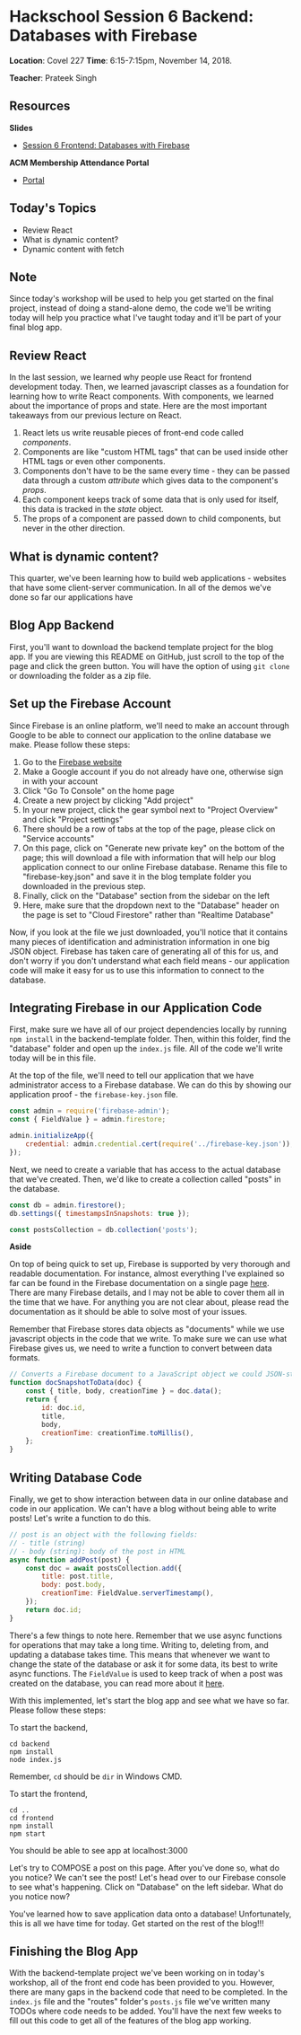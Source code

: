 # Hackschool Session 6 Backend: Databases with Firebase
**Location**: Covel 227
**Time**: 6:15-7:15pm, November 14, 2018.

**Teacher**: Prateek Singh

## Resources

**Slides**
* [Session 6 Frontend: Databases with Firebase](https://docs.google.com/presentation/d/1izU_-yczSm9IJa__8trmClNN0UMSajW-uA4f5kgO37E/edit?usp=sharing)

**ACM Membership Attendance Portal**
* [Portal](https://members.uclaacm.com/login)

## Today's Topics

* Review React
* What is dynamic content?
* Dynamic content with fetch

## Note

Since today's workshop will be used to help you get started on the final project, instead of doing a stand-alone demo, the code we'll be writing today will help you practice what I've taught today and it'll be part of your final blog app.

## Review React

In the last session, we learned why people use React for frontend development today. Then, we learned javascript classes as a foundation for learning how to write React components. With components, we learned about the importance of props and state. Here are the most important takeaways from our previous lecture on React.

1. React lets us write reusable pieces of front-end code called *components*.
2. Components are like "custom HTML tags" that can be used inside other HTML tags or even other components.
3. Components don't have to be the same every time - they can be passed data through a custom *attribute* which gives data to the component's *props*.
4. Each component keeps track of some data that is only used for itself, this data is tracked in the *state* object.
5. The props of a component are passed down to child components, but never in the other direction.

## What is dynamic content?

This quarter, we've been learning how to build web applications - websites that have some client-server communication. In all of the demos we've done so far our applications have

## 




## Blog App Backend

First, you'll want to download the backend template project for the blog app. If you are viewing this README on GitHub, just scroll to the top of the page and click the green button. You will have the option of using `git clone` or downloading the folder as a zip file.

## Set up the Firebase Account

Since Firebase is an online platform, we'll need to make an account through Google to be able to connect our application to the online database we make. Please follow these steps:

1. Go to the [Firebase website](firebase.google.com)
2. Make a Google account if you do not already have one, otherwise sign in with your account
3. Click "Go To Console" on the home page
4. Create a new project by clicking "Add project"
5. In your new project, click the gear symbol next to "Project Overview" and click "Project settings"
6. There should be a row of tabs at the top of the page, please click on "Service accounts"
7. On this page, click on "Generate new private key" on the bottom of the page; this will download a file with information that will help our blog application connect to our online Firebase database. Rename this file to "firebase-key.json" and save it in the blog template folder you downloaded in the previous step.
8. Finally, click on the "Database" section from the sidebar on the left
9. Here, make sure that the dropdown next to the "Database" header on the page is set to "Cloud Firestore" rather than "Realtime Database"

Now, if you look at the file we just downloaded, you'll notice that it contains many pieces of identification and administration information in one big JSON object. Firebase has taken care of generating all of this for us, and don't worry if you don't understand what each field means - our application code will make it easy for us to use this information to connect to the database.

## Integrating Firebase in our Application Code

First, make sure we have all of our project dependencies locally by running `npm install` in the backend-template folder. Then, within this folder, find the "database" folder and open up the `index.js` file. All of the code we'll write today will be in this file.

At the top of the file, we'll need to tell our application that we have administrator access to a Firebase database. We can do this by showing our application proof - the `firebase-key.json` file.

```javascript
const admin = require('firebase-admin');
const { FieldValue } = admin.firestore;

admin.initializeApp({
	credential: admin.credential.cert(require('../firebase-key.json')),
});
```
Next, we need to create a variable that has access to the actual database that we've created. Then, we'd like to create a collection called "posts" in the database.

``` javascript
const db = admin.firestore();
db.settings({ timestampsInSnapshots: true });

const postsCollection = db.collection('posts');
```

**Aside**

On top of being quick to set up, Firebase is supported by very thorough and readable documentation. For instance, almost everything I've explained so far can be found in the Firebase documentation on a single page [here](https://firebase.google.com/docs/admin/setup). There are many Firebase details, and I may not be able to cover them all in the time that we have. For anything you are not clear about, please read the documentation as it should be able to solve most of your issues.

Remember that Firebase stores data objects as "documents" while we use javascript objects in the code that we write. To make sure we can use what Firebase gives us, we need to write a function to convert between data formats.

``` javascript
// Converts a Firebase document to a JavaScript object we could JSON-stringify.
function docSnapshotToData(doc) {
	const { title, body, creationTime } = doc.data();
	return {
		id: doc.id,
		title,
		body,
		creationTime: creationTime.toMillis(),
	};
}
```

## Writing Database Code

Finally, we get to show interaction between data in our online database and code in our application. We can't have a blog without being able to write posts! Let's write a function to do this.

``` javascript
// post is an object with the following fields:
// - title (string)
// - body (string): body of the post in HTML
async function addPost(post) {
	const doc = await postsCollection.add({
		title: post.title,
		body: post.body,
		creationTime: FieldValue.serverTimestamp(),
	});
	return doc.id;
}
```
There's a few things to note here. Remember that we use async functions for operations that may take a long time. Writing to, deleting from, and updating a database takes time. This means that whenever we want to change the state of the database or ask it for some data, its best to write async functions. The `FieldValue` is used to keep track of when a post was created on the database, you can read more about it [here](https://firebase.google.com/docs/reference/js/firebase.firestore.FieldValue).

With this implemented, let's start the blog app and see what we have so far. Please follow these steps:

To start the backend,

```shell
cd backend
npm install
node index.js
```
Remember, `cd` should be `dir` in Windows CMD.

To start the frontend,
```shell
cd ..
cd frontend
npm install
npm start
```

You should be able to see app at localhost:3000

Let's try to COMPOSE a post on this page. After you've done so, what do you notice? We can't see the post! Let's head over to our Firebase console to see what's happening. Click on "Database" on the left sidebar. What do you notice now?

You've learned how to save application data onto a database! Unfortunately, this is all we have time for today. Get started on the rest of the blog!!!

## Finishing the Blog App

With the backend-template project we've been working on in today's workshop, all of the front end code has been provided to you. However, there are many gaps in the backend code that need to be completed. In the `index.js` file and the "routes" folder's `posts.js` file we've written many TODOs where code needs to be added. You'll have the next few weeks to fill out this code to get all of the features of the blog app working.
